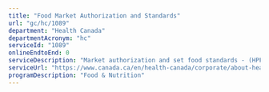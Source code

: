 ```yaml
---
title: "Food Market Authorization and Standards"
url: "gc/hc/1089"
department: "Health Canada"
departmentAcronym: "hc"
serviceId: "1089"
onlineEndtoEnd: 0
serviceDescription: "Market authorization and set food standards - (HPFB)"
serviceUrl: "https://www.canada.ca/en/health-canada/corporate/about-health-canada/branches-agencies/health-products-food-branch/food-directorate.html"
programDescription: "Food & Nutrition"
---
```

